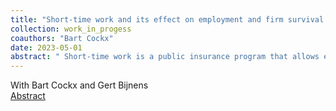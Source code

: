 ```yaml
---
title: "Short-time work and its effect on employment and firm survival: evidence from the Great Recession in Belgium"
collection: work_in_progess
coauthors: "Bart Cockx"
date: 2023-05-01
abstract: " Short-time work is a public insurance program that allows employers to temporarily reduce employees working hours without terminating the employee-employer relationship, while providing a subsidy that partially compensates employees for the loss of income. During the global financial crisis, many European countries reintroduced or modified STW schemes, with Belgium being no exception and having the highest uptake in Europe. Given the program's significant public expenditure implications, it is crucial to investigate its short- and medium-run effects on employment and firm survival. We use detailed administrative data and employ an instrumental variable first difference estimator that exploits exogeneous variation using an institutional feature of the Belgian scheme. Our findings are consistent with previous evidence, indicating that STW is effective in preserving jobs in the short run but results in a reduction in total hours per firm, suggesting the possibility of deadweight losses at recession peaks."
---
```

With Bart Cockx and Gert Bijnens <br />
[Abstract](https://drive.google.com/file/d/1tKwA_jd9HXwmhWDlDGVVOg5511Hzry_8/view?usp=sharing) <br /> 